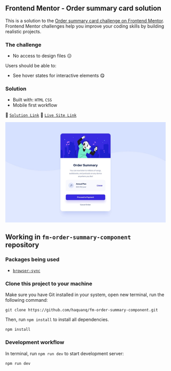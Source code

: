 ## Frontend Mentor - Order summary card solution

This is a solution to the [Order summary card challenge on Frontend Mentor](https://www.frontendmentor.io/challenges/order-summary-component-QlPmajDUj).
Frontend Mentor challenges help you improve your coding skills by building realistic projects.

### The challenge

- No access to design files :expressionless:

Users should be able to:

- See hover states for interactive elements :yum:

### Solution

- Built with: `HTML` `CSS`
- Mobile first workflow

:link: [`Solution Link`](https://www.frontendmentor.io/solutions/only-html-and-css-p3jxyggcid) :link: [`Live Site Link`](https://haquanq.github.io/fm-order-summary-component/)

![](./.docs/design/desktop-design.jpg)

## Working in `fm-order-summary-component` repository

### Packages being used

- [`browser-sync`](https://github.com/BrowserSync/browser-sync)

### Clone this project to your machine

Make sure you have Git installed in your system, open new terminal, run the following command:

```
git clone https://github.com/haquanq/fm-order-summary-component.git
```

Then, run `npm install` to install all dependencies.

```
npm install
```

### Development workflow

In terminal, run `npm run dev` to start development server:

```
npm run dev
```

